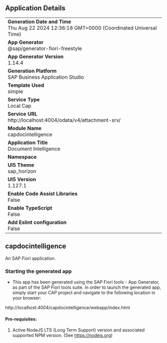 ## Application Details
|               |
| ------------- |
|**Generation Date and Time**<br>Thu Aug 22 2024 12:36:18 GMT+0000 (Coordinated Universal Time)|
|**App Generator**<br>@sap/generator-fiori-freestyle|
|**App Generator Version**<br>1.14.4|
|**Generation Platform**<br>SAP Business Application Studio|
|**Template Used**<br>simple|
|**Service Type**<br>Local Cap|
|**Service URL**<br>http://localhost:4004/odata/v4/attachment-srv/|
|**Module Name**<br>capdocintelligence|
|**Application Title**<br>Document Intelligence|
|**Namespace**<br>|
|**UI5 Theme**<br>sap_horizon|
|**UI5 Version**<br>1.127.1|
|**Enable Code Assist Libraries**<br>False|
|**Enable TypeScript**<br>False|
|**Add Eslint configuration**<br>False|

## capdocintelligence

An SAP Fiori application.

### Starting the generated app

-   This app has been generated using the SAP Fiori tools - App Generator, as part of the SAP Fiori tools suite.  In order to launch the generated app, simply start your CAP project and navigate to the following location in your browser:

http://localhost:4004/capdocintelligence/webapp/index.html

#### Pre-requisites:

1. Active NodeJS LTS (Long Term Support) version and associated supported NPM version.  (See https://nodejs.org)


